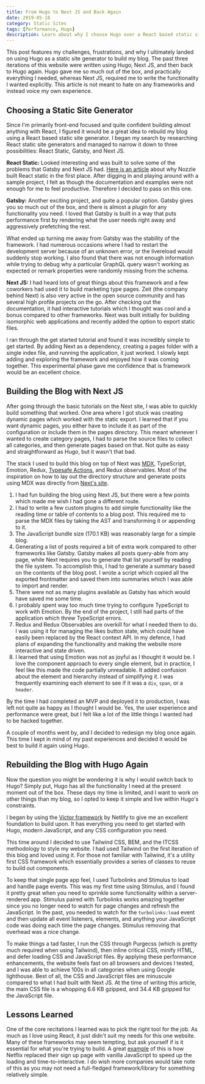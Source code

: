 ```yaml
---
title: From Hugo to Next JS and Back Again
date: 2019-05-18
category: Static Sites
tags: [Performance, Hugo]
description: Learn about why I choose Hugo over a React based static site generator for my blog.
---
```


This post features my challenges, frustrations, and why I ultimately landed on
using Hugo as a static site generator to build my blog. The past three
iterations of this website were written using Hugo, Next JS, and then back to
Hugo again. Hugo gave me so much out of the box, and practically everything I
needed, whereas Next JS, required me to write the functionality I wanted
explicitly. This article is not meant to hate on any frameworks and instead
voice my own experience.

<!--more-->

## Choosing a Static Site Generator

Since I'm primarily front-end focused and quite confident building almost
anything with React, I figured it would be a great idea to rebuild my blog using
a React based static site generator. I began my search by researching React
static site generators and managed to narrow it down to three possibilities:
React Static, Gatsby, and Next JS.

**React Static:** Looked interesting and was built to solve some of the problems
that Gatsby and Next JS had.
[Here is an article](https://medium.com/@tannerlinsley/%EF%B8%8F-introducing-react-static-a-progressive-static-site-framework-for-react-3470d2a51ebc)
about why Nozzle built React static in the first place. After digging in and
playing around with a sample project, I felt as though the documentation and
examples were not enough for me to feel productive. Therefore I decided to pass
on this one.

**Gatsby:** Another exciting project, and quite a popular option. Gatsby gives
you so much out of the box, and there is almost a plugin for any functionality
you need. I loved that Gatsby is built in a way that puts performance first by
rendering what the user needs right away and aggressively prefetching the rest.

What ended up turning me away from Gatsby was the stability of the framework. I
had numerous occasions where I had to restart the development server because of
an unknown error, or the livereload would suddenly stop working. I also found
that there was not enough information while trying to debug why a particular
GraphQL query wasn't working as expected or remark properties were randomly
missing from the schema.

**Next JS:** I had heard lots of great things about this framework and a few
coworkers had used it to build marketing type pages. Zeit (the company behind
Next) is also very active in the open source community and has several high
profile projects on the go. After checking out the documentation, it had
interactive tutorials which I thought was cool and a bonus compared to other
frameworks. Next was built initially for building isomorphic web applications
and recently added the option to export static files.

I ran through the get started tutorial and found it was incredibly simple to get
started. By adding Next as a dependency, creating a pages folder with a single
index file, and running the application, it just worked. I slowly kept adding
and exploring the framework and enjoyed how it was coming together. This
experimental phase gave me confidence that is framework would be an excellent
choice.

## Building the Blog with Next JS

After going through the basic tutorials on the Next site, I was able to quickly
build something that worked. One area where I got stuck was creating dynamic
pages which worked with the static export. I learned that if you want dynamic
pages, you either have to include it as part of the configuration or include
them in the pages directory. This meant whenever I wanted to create category
pages, I had to parse the source files to collect all categories, and then
generate pages based on that. Not quite as easy and straightforward as Hugo, but
it wasn't that bad.

The stack I used to build this blog on top of Next was
[MDX](https://github.com/mdx-js/mdx), TypeScript, Emotion, Redux,
[Typesafe Actions](https://github.com/piotrwitek/typesafe-actions), and Redux
observables. Most of the inspiration on how to lay out the directory structure
and generate posts using MDX was directly from
[Next's site](https://github.com/zeit/next-site).

1. I had fun building the blog using Next JS, but there were a few points which
   made me wish I had gone a different route.
1. I had to write a few custom plugins to add simple functionality like the
   reading time or table of contents to a blog post. This required me to parse
   the MDX files by taking the AST and transforming it or appending to it.
1. The JavaScript bundle size (170.1 KB) was reasonably large for a simple blog.
1. Generating a list of posts required a bit of extra work compared to other
   frameworks like Gatsby. Gatsby makes all posts query-able from any page,
   while Next requires you to generate that list yourself by reading the file
   system. To accomplish this, I had to generate a summary based on the contents
   of the blog post. I wrote a script which copied all the exported frontmatter
   and saved them into summaries which I was able to import and render.
1. There were not as many plugins available as Gatsby has which would have saved
   me some time.
1. I probably spent way too much time trying to configure TypeScript to work
   with Emotion. By the end of the project, I still had parts of the application
   which threw TypeScript errors.
1. Redux and Redux Observables are overkill for what I needed them to do. I was
   using it for managing the likes button state, which could have easily been
   replaced by the React context API. In my defence, I had plans of expanding
   the functionality and making the website more interactive and state driven.
1. I learned that using Emotion was not as joyful as I thought it would be. I
   love the component approach to every single element, but in practice, I feel
   like this made the code partially unreadable. It added confusion about the
   element and hierarchy instead of simplifying it. I was frequently examining
   each element to see if it was a `div`, `span`, or a `header`.

By the time I had completed an MVP and deployed it to production, I was left not
quite as happy as I thought I would be. Yes, the user experience and performance
were great, but I felt like a lot of the little things I wanted had to be hacked
together.

A couple of months went by, and I decided to redesign my blog once again. This
time I kept in mind of my past experiences and decided it would be best to build
it again using Hugo.

## Rebuilding the Blog with Hugo Again

Now the question you might be wondering it is why I would switch back to Hugo?
Simply put, Hugo has all the functionality I need at the present moment out of
the box. These days my time is limited, and I want to work on other things than
my blog, so I opted to keep it simple and live within Hugo's constraints.

I began by using the
[Victor framework](https://github.com/netlify-templates/victor-hugo) by Netlify
to give me an excellent foundation to build upon. It has everything you need to
get started with Hugo, modern JavaScript, and any CSS configuration you need.

This time around I decided to use Tailwind CSS, BEM, and the ITCSS methodology
to style my website. I had used Tailwind on the first iteration of this blog and
loved using it. For those not familiar with Tailwind, it's a utility first CSS
framework which essentially provides a series of classes to reuse to build out
components.

To keep that single page app feel, I used Turbolinks and Stimulus to load and
handle page events. This was my first time using Stimulus, and I found it pretty
great when you need to sprinkle some functionality within a server-rendered app.
Stimulus paired with Turbolinks works amazing together since you no longer need
to watch for page changes and refresh the JavaScript. In the past, you needed to
watch for the `turbolinks:load` event and then update all event listeners,
elements, and anything your JavaScript code was doing each time the page
changes. Stimulus removing that overhead was a nice change.

To make things a tad faster, I run the CSS through Purgecss (which is pretty
much required when using Tailwind), then inline critical CSS, minify HTML, and
defer loading CSS and JavaScript files. By applying these performance
enhancements, the website feels fast on all browsers and devices I tested, and I
was able to achieve 100s in all categories when using Google lighthouse. Best of
all, the CSS and JavaScript files are minuscule compared to what I had built
with Next JS. At the time of writing this article, the main CSS file is a
whopping 6.6 KB gzipped, and 34.4 KB gzipped for the JavaScript file.

## Lessons Learned

One of the core recitations I learned was to pick the right tool for the job. As
much as I love using React, it just didn't suit my needs for this one website.
Many of these frameworks may seem tempting, but ask yourself if is it essential
for what you're trying to build. A great
[example](https://link.medium.com/y3rl0KPjbW) of this is how Netflix replaced
their sign up page with vanilla JavaScript to speed up the loading and
time-to-interactive. I do wish more companies would take note of this as you may
not need a full-fledged framework/library for something relatively simple.
